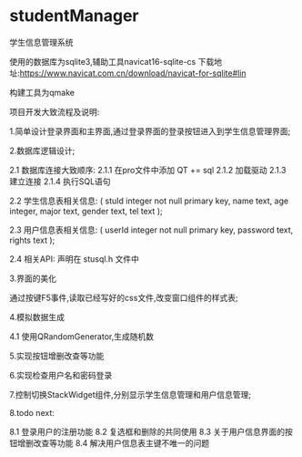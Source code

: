 # studentManager

学生信息管理系统

使用的数据库为sqlite3,辅助工具navicat16-sqlite-cs
下载地址:https://www.navicat.com.cn/download/navicat-for-sqlite#lin

构建工具为qmake


项目开发大致流程及说明:

1.简单设计登录界面和主界面,通过登录界面的登录按钮进入到学生信息管理界面;


2.数据库逻辑设计;

2.1 数据库连接大致顺序:
2.1.1 在pro文件中添加 QT += sql
2.1.2 加载驱动
2.1.3 建立连接
2.1.4 执行SQL语句

2.2 学生信息表相关信息:
(           stuId integer not null primary key,
            name text,
            age integer,
            major text,
            gender text,
            tel text
);

2.3 用户信息表相关信息:
(           userId integer not null primary key,
            password text,
            rights text
);


2.4 相关API: 声明在 stusql.h 文件中


3.界面的美化

通过按键F5事件,读取已经写好的css文件,改变窗口组件的样式表;


4.模拟数据生成

4.1 使用QRandomGenerator,生成随机数


5.实现按钮增删改查等功能


6.实现检查用户名和密码登录


7.控制切换StackWidget组件,分别显示学生信息管理和用户信息管理;

8.todo next:

8.1 登录用户的注册功能
8.2 复选框和删除的共同使用
8.3 关于用户信息界面的按钮增删改查等功能
8.4 解决用户信息表主键不唯一的问题
 
 
 
 
 
 
 
 
 
 
 
 
 


